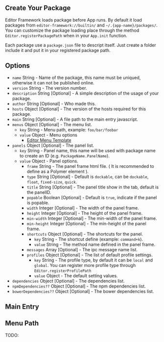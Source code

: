 ## Create Your Package

Editor Framework loads package before App runs. By default it load packages from
`editor-framework://builtin/` and `~/.{app-name}/packages/`. You can customize the package loading
place through the method `Editor.registerPackagePath` when in your `App.init` function.

Each package use a `package.json` file to descript itself. Just create a folder include it and put
it in your registered package path.

## Options

  - `name` String - Name of the package, this name must be uniqued, otherwise it can not be published online.
  - `version` String - The version number.
  - `description` String [Optional] - A simple description of the usage of your package.
  - `author` String [Optional] - Who made this.
  - `hosts` Object [Optional] - The version of the hosts required for this package.
  - `main` String [Optional] - A file path to the main entry javascript.
  - `menus` Object [Optional] - The menu list.
    - `key` String - Menu path, example: `foo/bar/foobar`
    - `value` Object - Menu options
      - [Editor Menu Template](https://github.com/fireball-x/editor-framework/blob/master/docs/api/core/editor-menu.md)
  - `panels` Object [Optional] - The panel list.
    - `key` String - Panel name, this name will be used with package name to create an ID (e.g. `PackageName.PanelName`).
    - `value` Object - Panel options.
      - `frame` String - The panel frame html file. ( It is recommended to define as a Polymer element ).
      - `type` String [Optional] - Default is `dockable`, can be `dockable`, `float`, `fixed-size`, `quick`.
      - `title` String [Optional] - The panel title show in the tab, default is the panelID.
      - `popable` Boolean [Optional] - Default is `true`, indicate if the panel is popable.
      - `width` Integer [Optional] - The width of the panel frame.
      - `height` Integer [Optional] - The height of the panel frame.
      - `min-width` Integer [Optional] - The min-width of the panel frame.
      - `min-height` Integer [Optional] - The min-height of the panel frame.
      - `shortcuts` Object [Optional] - The shortcuts for the panel.
        - `key` String - The shortcut define (example: `command+k`).
        - `value` String - The method name defined in the panel frame.
      - `messages` Array [Optional] - The ipc message name list.
      - `profiles` Object [Optional] - The list of default profile settings.
        - `key` String - The profile type, by default it can be `local` and `global`. You can register more profile type through `Editor.registerProfilePath`
        - `value` Object - The default setting values.
  - `dependencies` Object [Optional] - The dependencies list.
  - `npmDependencies??` Object [Optional] - The npm dependencies list.
  - `bowerDependencies??` Object [Optional] - The bower dependencies list.

## Main Entry

## Menu Path

TODO:
